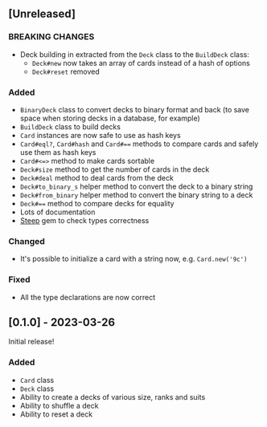 ## [Unreleased]

### BREAKING CHANGES

- Deck building in extracted from the `Deck` class to the `BuildDeck` class:
  - `Deck#new` now takes an array of cards instead of a hash of options
  - `Deck#reset` removed

### Added

- `BinaryDeck` class to convert decks to binary format and back
  (to save space when storing decks in a database, for example)
- `BuildDeck` class to build decks
- `Card` instances are now safe to use as hash keys
- `Card#eql?`, `Card#hash` and `Card#==` methods to compare cards and safely use them as hash keys
- `Card#<=>` method to make cards sortable
- `Deck#size` method to get the number of cards in the deck
- `Deck#deal` method to deal cards from the deck
- `Deck#to_binary_s` helper method to convert the deck to a binary string
- `Deck#from_binary` helper method to convert the binary string to a deck
- `Deck#==` method to compare decks for equality
- Lots of documentation
- [Steep](https://github.com/soutaro/steep) gem to check types correctness

### Changed

- It's possible to initialize a card with a string now, e.g. `Card.new('9c')`

### Fixed

- All the type declarations are now correct

## [0.1.0] - 2023-03-26

Initial release!

### Added

- `Card` class
- `Deck` class
- Ability to create a decks of various size, ranks and suits
- Ability to shuffle a deck
- Ability to reset a deck
